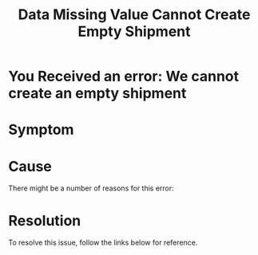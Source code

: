 ﻿---
title: "Data Missing Value Cannot Create Empty Shipment"
toc: true
tag: developers
category: "Connectors"
menus: 
    magentotroubleshooting:
        title: "Data Missing Value Cannot Create Empty Shipment"
        weight: 5
        icon: fa fa-file-word-o
        identifier: magentotroubleshootingmissingvalue
---
# You Received an error: We cannot create an empty shipment

# Symptom


# Cause

There might be a number of reasons for this error: 



# Resolution

To resolve this issue, follow the links below for reference. 

